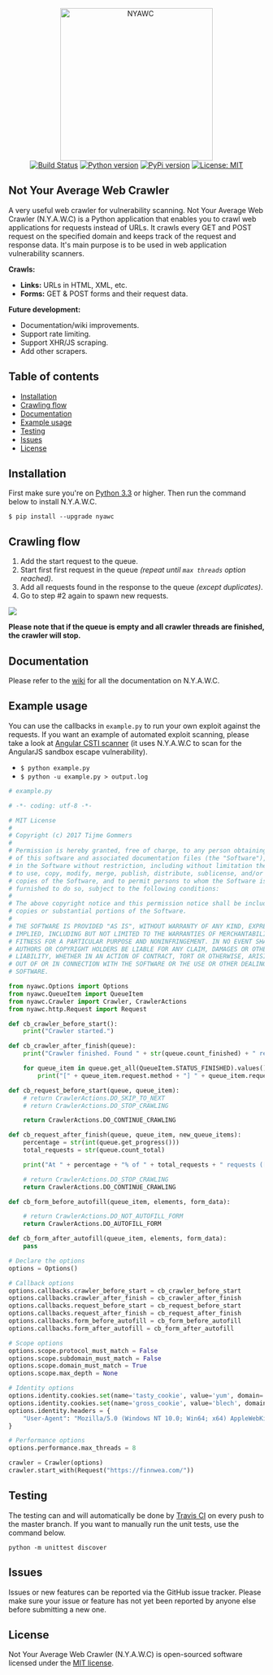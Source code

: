 <p align="center">
    <img src="https://raw.githubusercontent.com/tijme/not-your-average-web-crawler/develop/.github/logo.png" width="300" height="300" alt="NYAWC">
    <br/>
    <a href="https://travis-ci.org/tijme/not-your-average-web-crawler"><img src="https://travis-ci.org/tijme/not-your-average-web-crawler.svg?branch=master" alt="Build Status"></a>
    <a href="https://www.python.org/"><img src="https://img.shields.io/pypi/pyversions/nyawc.svg" alt="Python version"></a>
    <a href="https://pypi.python.org/pypi/nyawc/"><img src="https://img.shields.io/pypi/v/nyawc.svg" alt="PyPi version"></a>
    <a href="LICENSE.md"><img src="https://img.shields.io/pypi/l/nyawc.svg" alt="License: MIT"></a>
</p>

## Not Your Average Web Crawler
A very useful web crawler for vulnerability scanning. Not Your Average Web Crawler (N.Y.A.W.C) is a Python application that enables you to crawl web applications for requests instead of URLs. It crawls every GET and POST request on the specified domain and keeps track of the request and response data. It's main purpose is to be used in web application vulnerability scanners.

**Crawls:**

- **Links:** URLs in HTML, XML, etc.
- **Forms:** GET & POST forms and their request data.

**Future development:**
- Documentation/wiki improvements.
- Support rate limiting.
- Support XHR/JS scraping.
- Add other scrapers.

## Table of contents

  * [Installation](#installation)
  * [Crawling flow](#crawling-flow)
  * [Documentation](#documentation)
  * [Example usage](#example-usage)
  * [Testing](#testing)
  * [Issues](#issues)
  * [License](#license)

## Installation
First make sure you're on [Python 3.3](https://www.python.org/) or higher. Then run the command below to install N.Y.A.W.C.

`$ pip install --upgrade nyawc`

## Crawling flow

1. Add the start request to the queue.
2. Start first first request in the queue _(repeat until  `max threads` option reached)_.
3. Add all requests found in the response to the queue _(except duplicates)_.
4. Go to step #2 again to spawn new requests.

<img src="https://raw.githubusercontent.com/tijme/not-your-average-web-crawler/feature-hash-queue/.github/flow.png">

**Please note that if the queue is empty and all crawler threads are finished, the crawler will stop.**

## Documentation

Please refer to the [wiki](https://github.com/tijme/not-your-average-web-crawler/wiki) for all the documentation on N.Y.A.W.C.

## Example usage

You can use the callbacks in `example.py` to run your own exploit against the requests. If you want an example of automated exploit scanning, please take a look at [Angular CSTI scanner](https://github.com/tijme/angularjs-csti-scanner) (it uses N.Y.A.W.C to scan for the AngularJS sandbox escape vulnerability).

* `$ python example.py`
* `$ python -u example.py > output.log`

```python
# example.py

# -*- coding: utf-8 -*-

# MIT License
# 
# Copyright (c) 2017 Tijme Gommers
# 
# Permission is hereby granted, free of charge, to any person obtaining a copy
# of this software and associated documentation files (the "Software"), to deal
# in the Software without restriction, including without limitation the rights
# to use, copy, modify, merge, publish, distribute, sublicense, and/or sell
# copies of the Software, and to permit persons to whom the Software is
# furnished to do so, subject to the following conditions:
# 
# The above copyright notice and this permission notice shall be included in all
# copies or substantial portions of the Software.
# 
# THE SOFTWARE IS PROVIDED "AS IS", WITHOUT WARRANTY OF ANY KIND, EXPRESS OR
# IMPLIED, INCLUDING BUT NOT LIMITED TO THE WARRANTIES OF MERCHANTABILITY,
# FITNESS FOR A PARTICULAR PURPOSE AND NONINFRINGEMENT. IN NO EVENT SHALL THE
# AUTHORS OR COPYRIGHT HOLDERS BE LIABLE FOR ANY CLAIM, DAMAGES OR OTHER
# LIABILITY, WHETHER IN AN ACTION OF CONTRACT, TORT OR OTHERWISE, ARISING FROM,
# OUT OF OR IN CONNECTION WITH THE SOFTWARE OR THE USE OR OTHER DEALINGS IN THE
# SOFTWARE.

from nyawc.Options import Options
from nyawc.QueueItem import QueueItem
from nyawc.Crawler import Crawler, CrawlerActions
from nyawc.http.Request import Request

def cb_crawler_before_start():
    print("Crawler started.")

def cb_crawler_after_finish(queue):
    print("Crawler finished. Found " + str(queue.count_finished) + " requests.")

    for queue_item in queue.get_all(QueueItem.STATUS_FINISHED).values():
        print("[" + queue_item.request.method + "] " + queue_item.request.url + " (PostData: " + str(queue_item.request.data) + ")")

def cb_request_before_start(queue, queue_item):
    # return CrawlerActions.DO_SKIP_TO_NEXT
    # return CrawlerActions.DO_STOP_CRAWLING

    return CrawlerActions.DO_CONTINUE_CRAWLING

def cb_request_after_finish(queue, queue_item, new_queue_items):
    percentage = str(int(queue.get_progress()))
    total_requests = str(queue.count_total)

    print("At " + percentage + "% of " + total_requests + " requests ([" + str(queue_item.response.status_code) + "] " + queue_item.request.url + ").")

    # return CrawlerActions.DO_STOP_CRAWLING
    return CrawlerActions.DO_CONTINUE_CRAWLING

def cb_form_before_autofill(queue_item, elements, form_data):

    # return CrawlerActions.DO_NOT_AUTOFILL_FORM
    return CrawlerActions.DO_AUTOFILL_FORM

def cb_form_after_autofill(queue_item, elements, form_data):
    pass

# Declare the options
options = Options()

# Callback options
options.callbacks.crawler_before_start = cb_crawler_before_start
options.callbacks.crawler_after_finish = cb_crawler_after_finish
options.callbacks.request_before_start = cb_request_before_start
options.callbacks.request_after_finish = cb_request_after_finish
options.callbacks.form_before_autofill = cb_form_before_autofill
options.callbacks.form_after_autofill = cb_form_after_autofill

# Scope options
options.scope.protocol_must_match = False
options.scope.subdomain_must_match = False
options.scope.domain_must_match = True
options.scope.max_depth = None

# Identity options
options.identity.cookies.set(name='tasty_cookie', value='yum', domain='finnwea.com', path='/cookies')
options.identity.cookies.set(name='gross_cookie', value='blech', domain='finnwea.com', path='/elsewhere')
options.identity.headers = {
    "User-Agent": "Mozilla/5.0 (Windows NT 10.0; Win64; x64) AppleWebKit/537.36 (KHTML, like Gecko) Chrome/56.0.2924.87 Safari/537.36" # The user agent to make requests with. Default is Chrome.    
}

# Performance options
options.performance.max_threads = 8

crawler = Crawler(options)
crawler.start_with(Request("https://finnwea.com/"))
```

## Testing

The testing can and will automatically be done by [Travis CI](https://travis-ci.com/) on every push to the master branch. If you want to manually run the unit tests, use the command below.

`python -m unittest discover`

## Issues

Issues or new features can be reported via the GitHub issue tracker. Please make sure your issue or feature has not yet been reported by anyone else before submitting a new one.

## License

Not Your Average Web Crawler (N.Y.A.W.C) is open-sourced software licensed under the [MIT license](LICENSE.md).
